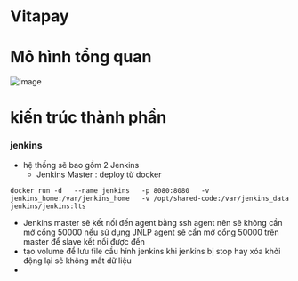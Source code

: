 # Vitapay
# Mô hình tổng quan 
![image](https://github.com/user-attachments/assets/d57d5b7c-7929-445b-9516-e10422129f12)

# kiến trúc thành phần 
### jenkins 
- hệ thống sẽ bao gồm 2 Jenkins
  + Jenkins Master : deploy từ docker
```
docker run -d   --name jenkins   -p 8080:8080   -v jenkins_home:/var/jenkins_home   -v /opt/shared-code:/var/jenkins_data   jenkins/jenkins:lts
```
- Jenkins master sẽ kết nối đến agent bằng ssh agent nên sẽ không cần mở cổng 50000 nếu sử dụng JNLP agent sẽ cần mở cổng 50000 trên master để slave kết nối được đến
- tạo volume để lưu file cầu hính jenkins khi jenkins bị stop hay xóa khởi động lại sẽ không mất dữ liệu
- 
